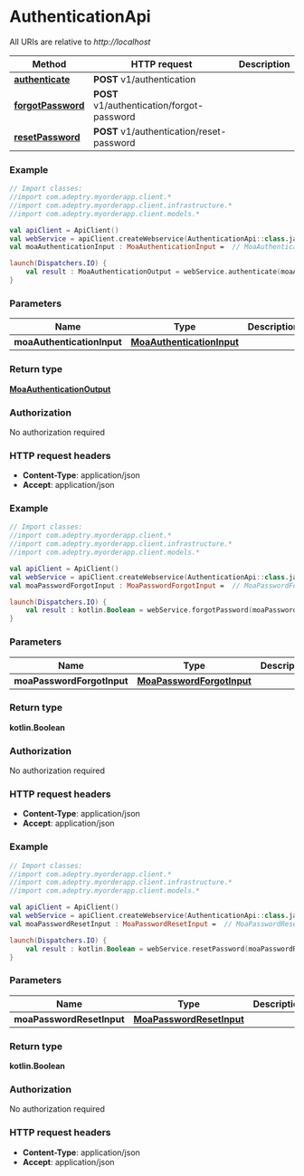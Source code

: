 # AuthenticationApi

All URIs are relative to *http://localhost*

Method | HTTP request | Description
------------- | ------------- | -------------
[**authenticate**](AuthenticationApi.md#authenticate) | **POST** v1/authentication | 
[**forgotPassword**](AuthenticationApi.md#forgotPassword) | **POST** v1/authentication/forgot-password | 
[**resetPassword**](AuthenticationApi.md#resetPassword) | **POST** v1/authentication/reset-password | 





### Example
```kotlin
// Import classes:
//import com.adeptry.myorderapp.client.*
//import com.adeptry.myorderapp.client.infrastructure.*
//import com.adeptry.myorderapp.client.models.*

val apiClient = ApiClient()
val webService = apiClient.createWebservice(AuthenticationApi::class.java)
val moaAuthenticationInput : MoaAuthenticationInput =  // MoaAuthenticationInput | 

launch(Dispatchers.IO) {
    val result : MoaAuthenticationOutput = webService.authenticate(moaAuthenticationInput)
}
```

### Parameters

Name | Type | Description  | Notes
------------- | ------------- | ------------- | -------------
 **moaAuthenticationInput** | [**MoaAuthenticationInput**](MoaAuthenticationInput.md)|  |

### Return type

[**MoaAuthenticationOutput**](MoaAuthenticationOutput.md)

### Authorization

No authorization required

### HTTP request headers

 - **Content-Type**: application/json
 - **Accept**: application/json




### Example
```kotlin
// Import classes:
//import com.adeptry.myorderapp.client.*
//import com.adeptry.myorderapp.client.infrastructure.*
//import com.adeptry.myorderapp.client.models.*

val apiClient = ApiClient()
val webService = apiClient.createWebservice(AuthenticationApi::class.java)
val moaPasswordForgotInput : MoaPasswordForgotInput =  // MoaPasswordForgotInput | 

launch(Dispatchers.IO) {
    val result : kotlin.Boolean = webService.forgotPassword(moaPasswordForgotInput)
}
```

### Parameters

Name | Type | Description  | Notes
------------- | ------------- | ------------- | -------------
 **moaPasswordForgotInput** | [**MoaPasswordForgotInput**](MoaPasswordForgotInput.md)|  |

### Return type

**kotlin.Boolean**

### Authorization

No authorization required

### HTTP request headers

 - **Content-Type**: application/json
 - **Accept**: application/json




### Example
```kotlin
// Import classes:
//import com.adeptry.myorderapp.client.*
//import com.adeptry.myorderapp.client.infrastructure.*
//import com.adeptry.myorderapp.client.models.*

val apiClient = ApiClient()
val webService = apiClient.createWebservice(AuthenticationApi::class.java)
val moaPasswordResetInput : MoaPasswordResetInput =  // MoaPasswordResetInput | 

launch(Dispatchers.IO) {
    val result : kotlin.Boolean = webService.resetPassword(moaPasswordResetInput)
}
```

### Parameters

Name | Type | Description  | Notes
------------- | ------------- | ------------- | -------------
 **moaPasswordResetInput** | [**MoaPasswordResetInput**](MoaPasswordResetInput.md)|  |

### Return type

**kotlin.Boolean**

### Authorization

No authorization required

### HTTP request headers

 - **Content-Type**: application/json
 - **Accept**: application/json

